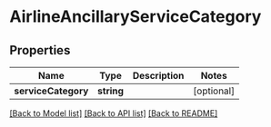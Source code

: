 # AirlineAncillaryServiceCategory

## Properties
Name | Type | Description | Notes
------------ | ------------- | ------------- | -------------
**serviceCategory** | **string** |  | [optional] 

[[Back to Model list]](../README.md#documentation-for-models) [[Back to API list]](../README.md#documentation-for-api-endpoints) [[Back to README]](../README.md)


